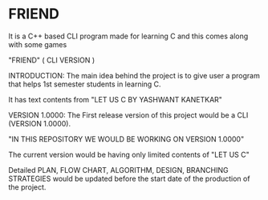 # FRIEND
It is a C++ based CLI program made for learning C and this comes along with some games



"FRIEND" ( CLI VERSION )

INTRODUCTION: The main idea behind the project is to give user a program that helps 1st semester students in learning C.

It has text contents from "LET US C BY YASHWANT KANETKAR"


VERSION 1.0000: The First release version of this project would be a CLI (VERSION 1.0000).

"IN THIS REPOSITORY WE WOULD BE WORKING ON VERSION 1.0000"

The current version would be having only limited contents of "LET US C"

Detailed PLAN, FLOW CHART, ALGORITHM, DESIGN, BRANCHING STRATEGIES would be updated before the start date of the production of the project.
